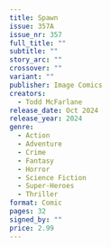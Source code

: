 ```yaml
---
title: Spawn
issue: 357A
issue_nr: 357
full_title: ""
subtitle: ""
story_arc: ""
crossover: ""
variant: ""
publisher: Image Comics
creators:
  - Todd McFarlane
release_date: Oct 2024
release_year: 2024
genre:
  - Action
  - Adventure
  - Crime
  - Fantasy
  - Horror
  - Science Fiction
  - Super-Heroes
  - Thriller
format: Comic
pages: 32
signed_by: ""
price: 2.99
---
```

